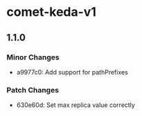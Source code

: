 # comet-keda-v1

## 1.1.0

### Minor Changes

-   a9977c0: Add support for pathPrefixes

### Patch Changes

-   630e60d: Set max replica value correctly
